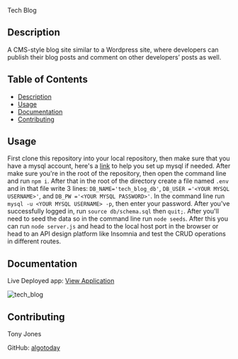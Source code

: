 
Tech Blog
  

## Description
A CMS-style blog site similar to a Wordpress site, where developers can publish their blog posts and comment on other developers’ posts as well.


## Table of Contents
- [Description](#description)
- [Usage](#usage)
- [Documentation](#Documentation)
- [Contributing](#contributing)

## Usage
First clone this repository into your local repository, then make sure that you have a mysql account, here's a <a href='https://coding-boot-camp.github.io/full-stack/mysql/mysql-installation-guide'>link</a> to help you set up mysql if needed. After make sure you're in the root of the repository, then open the command line and run `npm i`. After that in the root of the directory create a file named `.env` and in that file write 3 lines: `DB_NAME='tech_blog_db'`, `DB_USER ='<YOUR MYSQL USERNAME>'`, and `DB_PW ='<YOUR MYSQL PASSWORD>'`.
In the command line run `mysql -u <YOUR MYSQL USERNAME> -p`, then enter your password. After you've successfully logged in, run `source db/schema.sql` then `quit;`. After you'll need to seed the data so in the command line run `node seeds`. After this you can run `node server.js` and head to the local host port in the browser or head to an API design platform like Insomnia and test the CRUD operations in different routes.

## Documentation
Live Deployed app: <a href='https://agile-earth-64002.herokuapp.com'>View Application</a>


![tech_blog](https://user-images.githubusercontent.com/100335717/184427807-52a2de13-9e8e-4f10-9948-c756c3f147c6.png)



## Contributing
Tony Jones



GitHub: [algotoday](https://github.com/algotoday)

    
